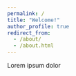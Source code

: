 ```yaml
---
permalink: /
title: "Welcome!"
author_profile: true
redirect_from: 
  - /about/
  - /about.html
---
```


Lorem ipsum dolor
